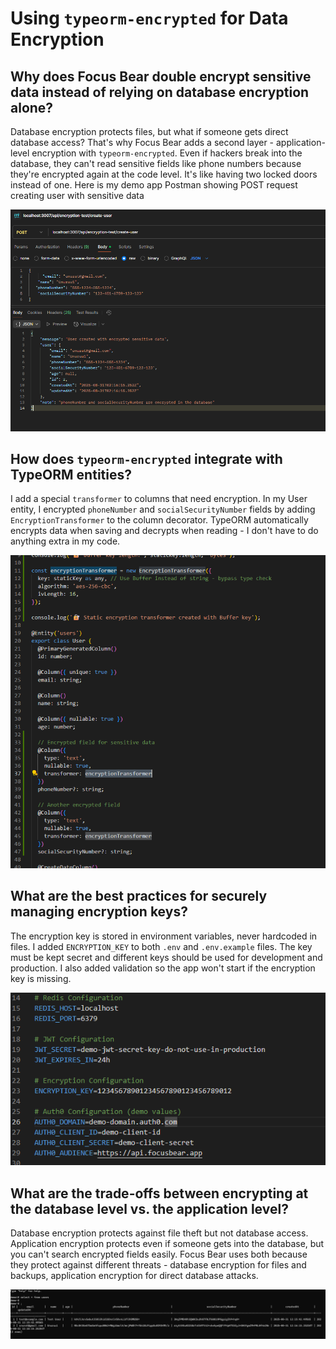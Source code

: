 # Using `typeorm-encrypted` for Data Encryption

## Why does Focus Bear double encrypt sensitive data instead of relying on database encryption alone?

Database encryption protects files, but what if someone gets direct database access? That's why Focus Bear adds a second layer - application-level encryption with `typeorm-encrypted`. Even if hackers break into the database, they can't read sensitive fields like phone numbers because they're encrypted again at the code level. It's like having two locked doors instead of one.
Here is my demo app Postman showing POST request creating user with sensitive data

![alt text](image.png)

## How does `typeorm-encrypted` integrate with TypeORM entities?

I add a special `transformer` to columns that need encryption. In my User entity, I encrypted `phoneNumber` and `socialSecurityNumber` fields by adding `EncryptionTransformer` to the column decorator. TypeORM automatically encrypts data when saving and decrypts when reading - I don't have to do anything extra in my code.

![alt text](image-2.png)

## What are the best practices for securely managing encryption keys?

The encryption key is stored in environment variables, never hardcoded in files. I added `ENCRYPTION_KEY` to both `.env` and `.env.example` files. The key must be kept secret and different keys should be used for development and production. I also added validation so the app won't start if the encryption key is missing.

![alt text](image-3.png)

## What are the trade-offs between encrypting at the database level vs. the application level?

Database encryption protects against file theft but not database access. Application encryption protects even if someone gets into the database, but you can't search encrypted fields easily. Focus Bear uses both because they protect against different threats - database encryption for files and backups, application encryption for direct database attacks.

![alt text](image-1.png)